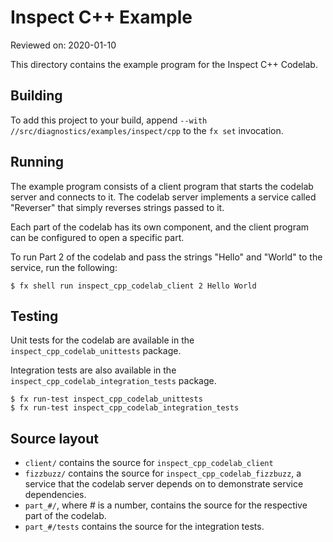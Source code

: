 # Inspect C++ Example

Reviewed on: 2020-01-10

This directory contains the example program for the Inspect C++ Codelab.

## Building

To add this project to your build, append `--with
//src/diagnostics/examples/inspect/cpp` to the `fx set` invocation.

## Running

The example program consists of a client program that starts the codelab
server and connects to it.  The codelab server implements a service called
"Reverser" that simply reverses strings passed to it.

Each part of the codelab has its own component, and the client program
can be configured to open a specific part.

To run Part 2 of the codelab and pass the strings "Hello" and "World"
to the service, run the following:
```
$ fx shell run inspect_cpp_codelab_client 2 Hello World
```

## Testing

Unit tests for the codelab are available in the `inspect_cpp_codelab_unittests`
package.

Integration tests are also available in the `inspect_cpp_codelab_integration_tests`
package.

```
$ fx run-test inspect_cpp_codelab_unittests
$ fx run-test inspect_cpp_codelab_integration_tests
```

## Source layout

- `client/` contains the source for `inspect_cpp_codelab_client`
- `fizzbuzz/` contains the source for `inspect_cpp_codelab_fizzbuzz`,
a service that the codelab server depends on to demonstrate service
dependencies.
- `part_#/`, where # is a number, contains the source for the respective
part of the codelab.
- `part_#/tests` contains the source for the integration tests.

